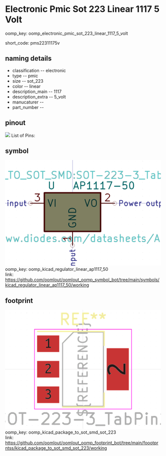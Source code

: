 # Electronic Pmic Sot 223 Linear 1117 5 Volt
oomp_key: oomp_electronic_pmic_sot_223_linear_1117_5_volt  

short_code: pms22311175v
## naming details
* classification -- electronic
* type -- pmic
* size -- sot_223
* color -- linear
* description_main -- 1117
* description_extra -- 5_volt
* manucaturer -- 
* part_number -- 
## pinout
![](working_pinout_600.png)
List of Pins:

## symbol

![](symbol/0/working/working_600.png)  
oomp_key: oomp_kicad_regulator_linear_ap1117_50  
link: https://github.com/oomlout/oomlout_oomp_symbol_bot/tree/main/symbols/kicad_regulator_linear_ap1117_50/working  


## footprint

![](footprint/0/working/working_600.png)  
oomp_key: oomp_kicad_package_to_sot_smd_sot_223  
link: https://github.com/oomlout/oomlout_oomp_footprint_bot/tree/main/foootprntss/kicad_package_to_sot_smd_sot_223/working  
